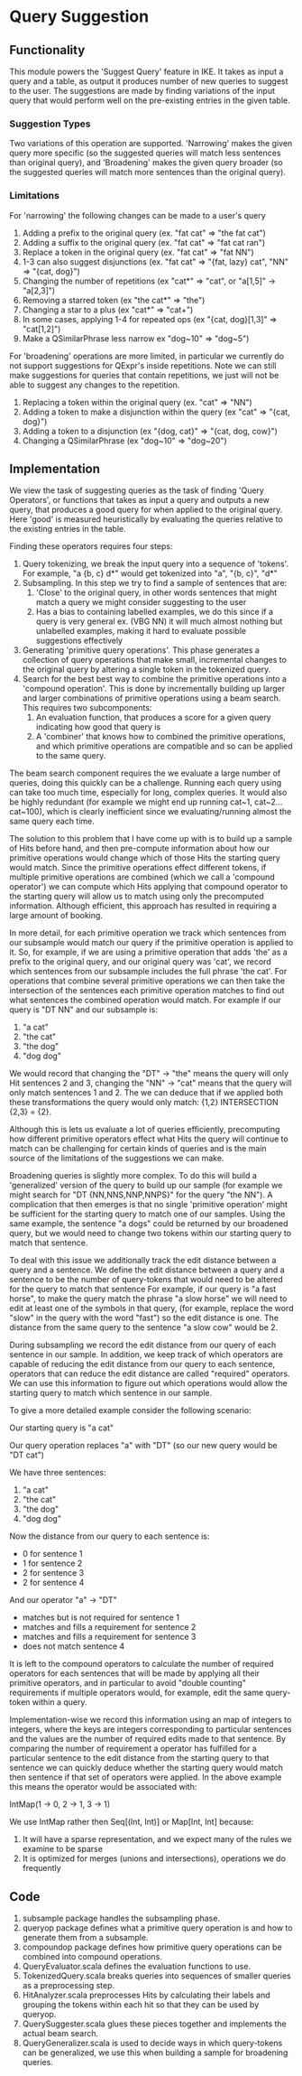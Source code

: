 # Query Suggestion

## Functionality

This module powers the 'Suggest Query' feature in IKE. It takes as input a query and a table, as output it 
produces number of new queries to suggest to the user. The suggestions are made by finding variations of the input 
query that would perform well on the pre-existing entries in the given table.

### Suggestion Types
Two variations of this operation are supported. 'Narrowing' makes the given query more specific (so the suggested 
queries will match less sentences than original query), and 'Broadening' makes the given query broader (so the 
suggested queries will match more sentences than the original query).

### Limitations
For 'narrowing' the following changes can be made to a user's query
1. Adding a prefix to the original query (ex. "fat cat" => "the fat cat")
2. Adding a suffix to the original query (ex. "fat cat" => "fat cat ran")
3. Replace a token in the original query (ex. "fat cat" => "fat NN")
4. 1-3 can also suggest disjunctions (ex. "fat cat" => "{fat, lazy} cat", "NN" => "{cat, dog}")
5. Changing the number of repetitions (ex "cat*" => "cat", or "a[1,5]" -> "a[2,3]")
6. Removing a starred token (ex "the cat*" => "the")
7. Changing a star to a plus (ex "cat*" => "cat+")
9. In some cases, applying 1-4 for repeated ops (ex "{cat, dog}[1,3]" => "cat[1,2]")
10. Make a QSimilarPhrase less narrow ex "dog~10" => "dog~5")

For 'broadening' operations are more limited, in particular we currently do not support 
suggestions for QExpr's inside repetitions. Note we can still make suggestions for queries that
 contain repetitions, we just will not be able to suggest any changes to the repetition.
1. Replacing a token within the original query (ex. "cat" => "NN")
3. Adding a token to make a disjunction within the query (ex "cat" => "{cat, dog}")
3. Adding a token to a disjunction (ex "{dog, cat}" => "{cat, dog, cow}")
4. Changing a QSimilarPhrase (ex "dog~10" => "dog~20")


## Implementation
We view the task of suggesting queries as the task of finding 'Query Operators', or functions that takes as 
input a query and outputs a new query, that produces a good query for when applied to the original query. Here
'good' is measured heuristically by evaluating the queries relative to the existing entries in the table.

Finding these operators requires four steps:

1. Query tokenizing, we break the input query into a sequence of 'tokens'. For example, 
"a {b, c} d*" would get tokenized into "a", "{b, c}", "d*"
2. Subsampling. In this step we try to find a sample of sentences that are:
    1. 'Close' to the original query, in other words sentences that might match a query we might consider suggesting to the user
    2. Has a bias to containing labelled examples, we do this since if a query is very general
       ex. (VBG NN) it will much almost nothing but unlabelled examples, making it hard to 
       evaluate possible suggestions effectively
2. Generating 'primitive query operations'. This phase generates a collection of query operations that make small, 
incremental changes to the original query by altering a single token in the tokenized query.
3. Search for the best best way to combine the primitive operations into a 'compound operation'. This is done by incrementally building up
larger and larger combinations of primitive operations using a beam search. This requires two subcomponents:
    1. An evaluation function, that produces a score for a given query indicating how good that query is
    2. A 'combiner' that knows how to combined the primitive operations, and which primitive operations are
       compatible and so can be applied to the same query.

The beam search component requires the we evaluate a large number of queries, doing this 
quickly can be a challenge. Running each query using can take too much time, especially for long,
complex queries. It would also be highly redundant (for example we might end up running 
cat~1, cat~2... cat~100), which is clearly inefficient since we evaluating/running almost the same 
query each time.
 
The solution to this problem that I have come up with is to build up a sample of Hits before 
hand, and then pre-compute information about how our primitive operations would change which of 
those Hits the starting query would match. Since the primitive operations effect different 
tokens, if multiple primitive operations are combined (which we call a 'compound operator') we can 
compute which Hits applying that compound operator to the starting query will allow us to match 
using only the precomputed information. Although efficient, this approach has resulted in 
requiring a large amount of booking.

In more detail, for each primitive operation we track which sentences from our subsample 
would match our query if the primitive operation is applied to it. So, for example, if we are using 
a primitive operation that adds 'the' as a prefix to the original query, and our original query
was 'cat', we record which sentences from our subsample includes the full phrase 'the cat'. For operations
that combine several primitive operations we can then take the intersection of the sentences each
 primitive operation matches to find out what sentences the combined operation would match. For 
 example if our query is "DT NN" and our subsample is:
 1. "a cat"
 2. "the cat"
 3. "the dog"
 4. "dog dog"

We would record that changing the "DT" -> "the" means the query will only Hit sentences 2 and
 3, changing the "NN" -> "cat" means that the query will only match sentences 1 and 2. The we can
  deduce that if we applied both these transformations the query would only match: {1,2} 
  INTERSECTION {2,3} = {2}. 
   
Although this is lets us evaluate a lot of queries efficiently, precomputing how different 
primitive operators effect what Hits the query will continue to match can be challenging for 
certain kinds of queries and is the main source of the limitations of the suggestions we can make.
 
Broadening queries is slightly more complex. To do this will build a 'generalized' version of the
 query to build up our sample (for example we might search for "DT {NN,NNS,NNP,NNPS}" for the 
 query "the NN"). A complication that then emerges is that no single 'primitive operation' might 
 be sufficient for the starting query to match one of our samples. Using the same example, 
 the sentence "a dogs" could be returned by our broadened query, but we would need to change 
 two tokens within our starting query to match that sentence. 
 
To deal with this issue we additionally track the edit distance between a query and a sentence. 
We define the edit distance between a query and a sentence to be the number of query-tokens that 
would need to be altered for  the query to match that sentence For example, if our query is "a 
fast horse", to make the query  match the phrase "a slow horse" we will need to edit at least one
 of the symbols in that query, (for example, replace the word 
"slow" in the query with the word "fast") so the edit distance is one. The distance from the same 
query to the sentence "a slow cow" would be 2. 

During subsampling we record the edit distance from our query of each sentence in our sample.
In addition, we keep track of which operators are capable of reducing the edit distance from our 
query to each sentence, operators that can reduce the edit distance are called "required" operators.
 We can use this information to figure out which operations would allow the starting query to match 
 which sentence in our sample.

To give a more detailed example consider the following scenario:

Our starting query is "a cat"

Our query operation replaces "a" with "DT" (so our new query would be "DT cat")

We have three sentences:
1. "a cat"
2. "the cat"
3. "the dog"
4. "dog dog"

Now the distance from our query to each sentence is:
* 0 for sentence 1
* 1 for sentence 2
* 2 for sentence 3
* 2 for sentence 4
   
And our operator "a" -> "DT"
* matches but is not required for sentence 1
* matches and fills a requirement for sentence 2
* matches and fills a requirement for sentence 3
* does not match sentence 4

It is left to the compound operators to calculate the number of required operators for each 
sentences that will be made by applying all their primitive operators, and in particular to avoid
"double counting" requirements if multiple operators would, for example, edit the same query-token
within a query.
 
Implementation-wise we record this information using an map of integers to integers, where the keys 
are integers corresponding to particular sentences and the values are the number of required
edits made to that sentence.
By comparing the number of requirement a operator has fulfilled for a
particular sentence to the edit distance from the starting query to that sentence we can quickly 
deduce whether the starting query would match then sentence if that set of operators were applied. 
In the above example this means the operator would be associated with:

IntMap(1 -> 0, 2 -> 1, 3 -> 1)

We use IntMap rather then Seq\[(Int, Int)\] or Map\[Int, Int\] because:
1. It will have a sparse representation, and we expect many of the rules we examine to be sparse
2. It is optimized for merges (unions and intersections), operations we do frequently

## Code
1. subsample package handles the subsampling phase.
2. queryop package defines what a primitive query operation is and how to generate them from a 
subsample.
3. compoundop package defines how primitive query operations can be combined into compound operations.
4. QueryEvaluator.scala defines the evaluation functions to use.
5. TokenizedQuery.scala breaks queries into sequences of smaller queries as a preprocessing step.
7. HitAnalyzer.scala preprocesses Hits by calculating their labels and grouping the tokens
within each hit so that they can be used by queryop.
6. QuerySuggester.scala glues these pieces together and implements the actual beam search.
7. QueryGeneralizer.scala is used to decide ways in which query-tokens can be generalized, we use 
this when building a sample for broadening queries.
